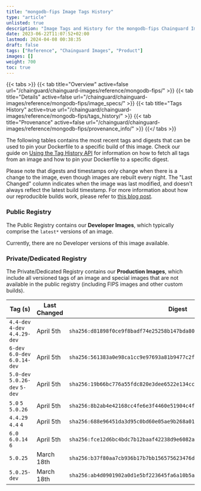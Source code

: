 ```yaml
---
title: "mongodb-fips Image Tags History"
type: "article"
unlisted: true
description: "Image Tags and History for the mongodb-fips Chainguard Image"
date: 2023-06-22T11:07:52+02:00
lastmod: 2024-04-08 00:38:35
draft: false
tags: ["Reference", "Chainguard Images", "Product"]
images: []
weight: 700
toc: true
---
```


{{< tabs >}}
{{< tab title="Overview" active=false url="/chainguard/chainguard-images/reference/mongodb-fips/" >}}
{{< tab title="Details" active=false url="/chainguard/chainguard-images/reference/mongodb-fips/image_specs/" >}}
{{< tab title="Tags History" active=true url="/chainguard/chainguard-images/reference/mongodb-fips/tags_history/" >}}
{{< tab title="Provenance" active=false url="/chainguard/chainguard-images/reference/mongodb-fips/provenance_info/" >}}
{{</ tabs >}}

The following tables contains the most recent tags and digests that can be used to pin your Dockerfile to a specific build of this image. Check our guide on [Using the Tag History API](/chainguard/chainguard-images/using-the-tag-history-api/) for information on how to fetch all tags from an image and how to pin your Dockerfile to a specific digest.

Please note that digests and timestamps only change when there is a change to the image, even though images are rebuilt every night. The "Last Changed" column indicates when the image was last modified, and doesn't always reflect the latest build timestamp. For more information about how our reproducible builds work, please refer to [this blog post](https://www.chainguard.dev/unchained/reproducing-chainguards-reproducible-image-builds).

### Public Registry
The Public Registry contains our **Developer Images**, which typically comprise the `latest*` versions of an image.

Currently, there are no Developer versions of this image available.

### Private/Dedicated Registry
The Private/Dedicated Registry contains our **Production Images**, which include all versioned tags of an image and special images that are not available in the public registry (including FIPS images and other custom builds).

| Tag (s)                         | Last Changed | Digest                                                                    |
|---------------------------------|--------------|---------------------------------------------------------------------------|
|  `4.4-dev` `4-dev` `4.4.29-dev` | April 5th    | `sha256:d81898f0ce9f8badf74e25258b147bda80ae74ef0240cf2f153e09622f6d410c` |
|  `6-dev` `6.0-dev` `6.0.14-dev` | April 5th    | `sha256:561383a0e98ca1cc9e97693a81b9477c2fc7f036c33a3165b4984faaf7135a1d` |
|  `5.0-dev` `5.0.26-dev` `5-dev` | April 5th    | `sha256:19b66bc776a55fdc820e3dee6522e134ccf5d5b09b357835b05717a6f6a4a88a` |
|  `5.0` `5` `5.0.26`             | April 5th    | `sha256:8b2ab4e42168cc4fe6e3f4460e51904c4f689c7dbb36ad6aa0298ee6a2bee50f` |
|  `4.4.29` `4.4` `4`             | April 5th    | `sha256:688e96451da3d95c0bd60e05ae9b268a0155c144b3af9e80eea4ffd59bdc2912` |
|  `6.0` `6.0.14` `6`             | April 5th    | `sha256:fce12d6bc4bdc7b12baaf42238d9e6082a7f35d2f62a59dd2bb286d03b4f29ad` |
|  `5.0.25`                       | March 18th   | `sha256:b37f80aa7cb936b17b7bb156575623476d50e2d67e181bf309be00f9b7639514` |
|  `5.0.25-dev`                   | March 18th   | `sha256:ab4d0901902a0d1e5bf223645fa6a10b5a22d6d51924ba0c552ab96939639008` |

